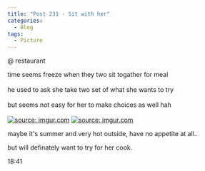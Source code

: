 ```yaml
---
title: "Post 231 - Sit with her"
categories:
  - Blog
tags:
  - Picture
---
```


@ restaurant 

time seems freeze when they two sit togather for meal
<br/>
<br/>
he used to ask she take two set of what she wants to try 
<br/>
<br/>
but seems not easy for her to make choices as well hah
<br/>
<br/>
<a href="https://imgur.com/VvCZdLf"><img src="https://i.imgur.com/VvCZdLf.jpg" title="source: imgur.com" /></a>
<a href="https://imgur.com/LNalu6G"><img src="https://i.imgur.com/LNalu6G.jpg" title="source: imgur.com" /></a>

maybe it's summer and very hot outside, have no appetite at all..

but will definately want to try for her cook.

18:41

<script src="https://utteranc.es/client.js"
        repo="serendipityinlife/serendipityinlife.github.io"
        issue-term="pathname"
        theme="github-light"
        crossorigin="anonymous"
        async>
</script>
